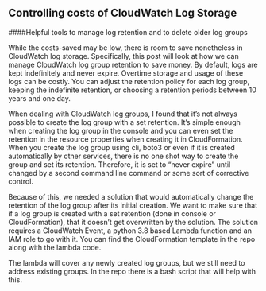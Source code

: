 ## Controlling costs of CloudWatch Log Storage
####Helpful tools to manage log retention and to delete older log groups

While the costs-saved may be low, there is room to save nonetheless in CloudWatch log storage. Specifically, this post will look at how we can manage CloudWatch log group retention to save money. By default, logs are kept indefinitely and never expire. Overtime storage and usage of these logs can be costly. You can adjust the retention policy for each log group, keeping the indefinite retention, or choosing a retention periods between 10 years and one day.

When dealing with CloudWatch log groups, I found that it’s not always possible to create the log group with a set retention. It’s simple enough when creating the log group in the console and you can even set the retention in the resource properties when creating it in CloudFormation. When you create the log group using cli, boto3 or even if it is created automatically by other services, there is no one shot way to create the group and set its retention. Therefore, it is set to “never expire” until changed by a second command line command or some sort of corrective control.

Because of this, we needed a solution that would automatically change the retention of the log group after its initial creation. We want to make sure that if a log group is created with a set retention (done in console or CloudFormation), that it doesn’t get overwritten by the solution. The solution requires a CloudWatch Event, a python 3.8 based Lambda function and an IAM role to go with it. You can find the CloudFormation template in the repo along with the lambda code.

The lambda will cover any newly created log groups, but we still need to address existing groups. In the repo there is a bash script that will help with this. <SCRIPT NAME> works by looking at all log groups that do not have the set default retention and changes them. The desired retention can be set at the top of the script. Retention is the number of days to retain the log events in the specified log group. Possible values are: 1, 3, 5, 7, 14, 30, 60, 90, 120, 150, 180, 365, 400, 545, 731, 1827, and 3653. 

So now we have a corrective control in place and we’ve addressed the log groups that already existed by setting their retention to a number other than “Never Expire”. When I implemented these tools in a client’s environment, they asked me to also delete any existing log groups that were older than the new set retention. In this case it was 60 days. So, the second script you’ll find in that folder is <SCRIPT NAME HERE>. At the top of this script you will set the date that you will want to delete up to. Important note here is that the timestamp is an epoch timestamp in milliseconds. https://www.epochconverter.com/ is a site that will convert your date to the correct timestamp. The script will query the CloudWatch Log Groups for all groups that have a creation date less than your given timestamp and delete it. 

The Cloudwatch log group retention script was forked off of https://github.com/swoodford/aws and modified by Joe Solito.
